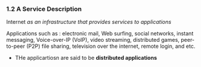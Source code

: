 ### 1.2 A Service Description

Internet *as an infrastructure that provides services to applications*

Applications such as : electronic mail, Web surfing, social networks, instant messaging, Voice-over-IP (VoIP), 
video streaming, distributed games, peer-to-peer (P2P) file sharing, television over the internet, remote login, and etc.

- THe applicartiosn are said to be **distributed applications**

